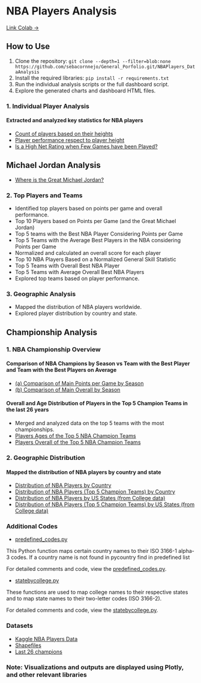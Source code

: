 # NBA Players Analysis

[Link Colab ->](https://colab.research.google.com/drive/1ogtZRB9T9vx_J84WUpaarhS0AO9YA57r?usp=sharing)

## How to Use

1. Clone the repository: `git clone --depth=1 --filter=blob:none https://github.com/sebacornnejo/General_Porfolio.git/NBAPlayers_DataAnalysis`
2. Install the required libraries: `pip install -r requirements.txt`
3. Run the individual analysis scripts or the full dashboard script.
4. Explore the generated charts and dashboard HTML files.

### 1. Individual Player Analysis

#### Extracted and analyzed key statistics for NBA players

- [Count of players based on their heights](https://sebacornnejo.github.io/bar_NBAplayersheight_count.html)
- [Player performance respect to player height](https://sebacornnejo.github.io/scatter_NBAplayersheight_performance.html)
- [Is a High Net Rating when Few Games have been Played?](https://sebacornnejo.github.io/NetRatingGamesPlayed_NBAplayer.html)

## Michael Jordan Analysis

- [Where is the Great Michael Jordan?](https://sebacornnejo.github.io/ComparisonMichaelJordanAverageSkills.html)

### 2. Top Players and Teams

- Identified top players based on points per game and overall performance.
- Top 10 Players based on Points per Game (and the Great Michael Jordan)
- Top 5 teams with the Best NBA Player Considering Points per Game
- Top 5 Teams with the Average Best Players in the NBA considering Points per Game
- Normalized and calculated an overall score for each player
- Top 10 NBA Players Based on a Normalized General Skill Statistic
- Top 5 Teams with Overall Best NBA Player
- Top 5 Teams with Average Overall Best NBA Players
- Explored top teams based on player performance.

### 3. Geographic Analysis

- Mapped the distribution of NBA players worldwide.
- Explored player distribution by country and state.

## Championship Analysis

### 1. NBA Championship Overview

#### Comparison of NBA Champions by Season vs Team with the Best Player and Team with the Best Players on Average

- [(a) Comparison of Main Points per Game by Season](https://sebacornnejo.github.io/ComparisonMainPointsperGamebySeason.html)
- [(b) Comparison of Main Overall by Season](https://sebacornnejo.github.io/ComparisonMainOverallbySeason.html)

#### Overall and Age Distribution of Players in the Top 5 Champion Teams in the last 26 years

- Merged and analyzed data on the top 5 teams with the most championships.
- [Players Ages of the Top 5 NBA Champion Teams](https://sebacornnejo.github.io/PlayersAgesTop5NBAChampionTeam.html)
- [Players Overall of the Top 5 NBA Champion Teams](https://sebacornnejo.github.io/PlayersOverallTop5NBAChampionTeams.html)

### 2. Geographic Distribution

#### Mapped the distribution of NBA players by country and state

- [Distribution of NBA Players by Country](https://sebacornnejo.github.io/Map_DistributionofNBAPlayersbyCountry.html)
- [Distribution of NBA Players (Top 5 Champion Teams) by Country](https://sebacornnejo.github.io/Map_DistributionofNBAPlayersTop5TeamsbyCountry.html)
- [Distribution of NBA Players by US States (from College data)](https://sebacornnejo.github.io/Map_DistributionofNBAPlayersTeamsbyStates.html)
- [Distribution of NBA Players (Top 5 Champion Teams) by US States (from College data)](https://sebacornnejo.github.io/Map_DistributionofNBAPlayersTop5TeamsbyStates.html)

### Additional Codes

- [predefined_codes.py](predefined_codes.py)

This Python function maps certain country names to their ISO 3166-1 alpha-3 codes. If a country name is not found in pycountry find in predefined list

For detailed comments and code, view the [predefined_codes.py](predefined_codes.py).

- [statebycollege.py](statebycollege.py)

These functions are used to map college names to their respective states and to map state names to their two-letter codes (ISO 3166-2).

For detailed comments and code, view the [statebycollege.py](statebycollege.py).

### Datasets

- [Kaggle NBA Players Data](https://www.kaggle.com/datasets/justinas/nba-players-data)
- [Shapefiles](https://earthworks.stanford.edu/)
- [Last 26 champions](championships.csv)

### Note: Visualizations and outputs are displayed using Plotly, and other relevant libraries
